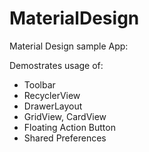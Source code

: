 # MaterialDesign
Material Design sample App:

Demostrates usage of:
* Toolbar
* RecyclerView
* DrawerLayout
* GridView, CardView
* Floating Action Button
* Shared Preferences



